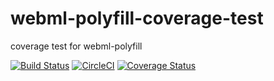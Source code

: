 # webml-polyfill-coverage-test
coverage test for webml-polyfill

[![Build Status](https://travis-ci.org/cuiyanx/webml-polyfill-coverage-test.svg?branch=master)](https://travis-ci.org/cuiyanx/webml-polyfill-coverage-test) [![CircleCI](https://circleci.com/gh/cuiyanx/webml-polyfill-coverage-test.svg?style=svg)](https://circleci.com/gh/cuiyanx/webml-polyfill-coverage-test) [![Coverage Status](https://coveralls.io/repos/github/cuiyanx/webml-polyfill-coverage-test/badge.svg?branch=master)](https://coveralls.io/github/cuiyanx/webml-polyfill-coverage-test?branch=master)
